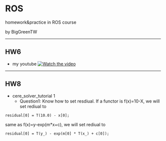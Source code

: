 # ROS
homework&amp;practice in ROS course

by BigGreenTW

---
## HW6
- my youtube
[![Watch the video](https://img.youtube.com/vi/cV2PwPAWOXM/maxresdefault.jpg)](https://youtu.be/cV2PwPAWOXM)

---
## HW8
- cere_solver_tutorial 1
  + Question1: Know how to set resdiual.
    If a functor is f(x)=10-X, we will set rediual to
```c++=
residual[0] = T(10.0) - x[0];
```
   same as f(x)=y-exp(m*x+c), we will set rediual to
```c++=
residual[0] = T(y_) - exp(m[0] * T(x_) + c[0]);
```
